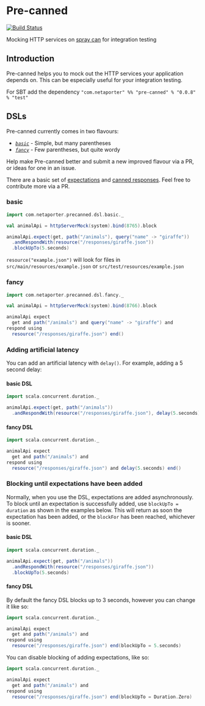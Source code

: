 Pre-canned
==========

[![Build Status](https://travis-ci.org/NET-A-PORTER/pre-canned.svg?branch=0.0.5)](https://travis-ci.org/NET-A-PORTER/pre-canned)

Mocking HTTP services on [spray can](http://spray.io) for integration testing

Introduction
------------

Pre-canned helps you to mock out the HTTP services your application depends on. This can be especially useful
for your integration testing.

For SBT add the dependency `"com.netaporter" %% "pre-canned" % "0.0.8" % "test"`

DSLs
----

Pre-canned currently comes in two flavours:

 * *[`basic`](#basic)* - Simple, but many parentheses
 * *[`fancy`](#fancy)* - Few parentheses, but quite wordy

Help make Pre-canned better and submit a new improved flavour via a PR, or ideas for one in an issue.

There are a basic set of [expectations](https://github.com/NET-A-PORTER/pre-canned/blob/master/src/main/scala/com/netaporter/precanned/Expectations.scala) and [canned responses](https://github.com/NET-A-PORTER/pre-canned/blob/master/src/main/scala/com/netaporter/precanned/CannedResponses.scala). Feel free to contribute more via a PR.

### basic

```scala
import com.netaporter.precanned.dsl.basic._

val animalApi = httpServerMock(system).bind(8765).block

animalApi.expect(get, path("/animals"), query("name" -> "giraffe"))
  .andRespondWith(resource("/responses/giraffe.json"))
  .blockUpTo(5.seconds)
```

`resource("example.json")` will look for files in `src/main/resources/example.json` or `src/test/resources/example.json`

### fancy

```scala
import com.netaporter.precanned.dsl.fancy._

val animalApi = httpServerMock(system).bind(8766).block

animalApi expect
  get and path("/animals") and query("name" -> "giraffe") and
respond using
  resource("/responses/giraffe.json") end()
```

### Adding artificial latency

You can add an artificial latency with `delay()`. For example, adding a 5 second delay:

#### basic DSL

```scala
import scala.concurrent.duration._

animalApi.expect(get, path("/animals"))
  .andRespondWith(resource("/responses/giraffe.json"), delay(5.seconds))
```

#### fancy DSL

```scala
import scala.concurrent.duration._

animalApi expect
  get and path("/animals") and
respond using
  resource("/responses/giraffe.json") and delay(5.seconds) end()
```

### Blocking until expectations have been added

Normally, when you use the DSL, expectations are added asynchronously.
To block until an expectation is successfully added, use `blockUpTo = duration`
as shown in the examples below. This will return as soon the expectation has
been added, or the `blockFor` has been reached, whichever is sooner.

#### basic DSL

```scala
import scala.concurrent.duration._

animalApi.expect(get, path("/animals"))
  .andRespondWith(resource("/responses/giraffe.json"))
  .blockUpTo(5.seconds)
```

#### fancy DSL

By default the fancy DSL blocks up to 3 seconds, however you can change it like so:

```scala
import scala.concurrent.duration._

animalApi expect
  get and path("/animals") and
respond using
  resource("/responses/giraffe.json") end(blockUpTo = 5.seconds)
```

You can disable blocking of adding expectations, like so:

```scala
import scala.concurrent.duration._

animalApi expect
  get and path("/animals") and
respond using
  resource("/responses/giraffe.json") end(blockUpTo = Duration.Zero)
```
